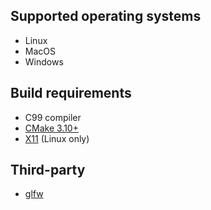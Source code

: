 ## Supported operating systems
* Linux
* MacOS
* Windows

## Build requirements
* C99 compiler
* [CMake 3.10+](https://cmake.org/)
* [X11](https://www.x.org/) (Linux only)

## Third-party
* [glfw](https://github.com/glfw/glfw/)
